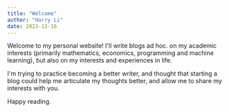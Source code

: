 ```yaml
---
title: "Welcome"
author: "Harry Li"
date: 2022-12-16
---
```


Welcome to my personal website! I'll write blogs ad hoc. on my academic interests (primarily mathematics, economics, programming and machine learning), but also on my interests and experiences in life.

I'm trying to practice becoming a better writer, and thought that starting a blog could help me articulate my thoughts better, and allow me to share my interests with you.

Happy reading.
